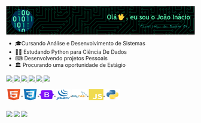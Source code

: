 <img align="center" alt="Github" src="https://github.com/Joao-Inacio/Joao-Inacio/blob/main/github-header-image.png?raw=true" />
<div>
  <ul>
    <li>🎓Cursando Análise e Desenvolvimento de Sistemas</li>
    <li>👨‍💻 Estudando Python para Ciência De Dados</li>
    <li>⌨ Desenvolvendo projetos Pessoais </li>
    <li> 🏛 Procurando uma  oportunidade de Estágio</li> 
  </ul>
 </div>
<div>
  <a href="https://github.com/Joao-Inacio">
    <img height="150em" src="http://github-profile-summary-cards.vercel.app/api/cards/profile-details?username=Joao-Inacio&theme=github_dark"/>
    <img height="150em" src="http://github-profile-summary-cards.vercel.app/api/cards/productive-time?username=Joao-Inacio&theme=github_dark"/>
    <img height="150em" src="http://github-profile-summary-cards.vercel.app/api/cards/repos-per-language?username=Joao-Inacio&theme=github_dark"/>
    <img height="150em" src="http://github-profile-summary-cards.vercel.app/api/cards/most-commit-language?username=Joao-Inacio&theme=github_dark"/>
  <img height="150em" src="https://github-readme-stats.vercel.app/api?username=Joao-Inacio&show_icons=true&theme=chartreuse-dark&include_all_commits=true&count_private=true"/>
  <img height="150em" src="https://github-readme-stats.vercel.app/api/top-langs/?username=Joao-Inacio&layout=compact&langs_count=7&theme=chartreuse-dark"/>
</div>
  <div style="display: inline_block"><br>
  <img align="center" alt="joao-HTML" height="30" width="40" src="https://raw.githubusercontent.com/devicons/devicon/master/icons/html5/html5-original.svg">
  <img align="center" alt="joao-CSS" height="30" width="40" src="https://raw.githubusercontent.com/devicons/devicon/master/icons/css3/css3-original.svg">
  <img align="center" alt="joao-bootstrap" height="30" width="40" src="https://raw.githubusercontent.com/devicons/devicon/master/icons/bootstrap/bootstrap-original.svg">
  <img align="center" alt="joao-jquery" height="30" width="40" src="https://github.com/devicons/devicon/blob/master/icons/jquery/jquery-plain-wordmark.svg">
  <img align="center" alt="joao-sql" height="30" width="40" src="https://raw.githubusercontent.com/devicons/devicon/2ae2a900d2f041da66e950e4d48052658d850630/icons/mysql/mysql-original-wordmark.svg">
  <img align="center" alt="Joao-Js" height="30" width="40" src="https://raw.githubusercontent.com/devicons/devicon/master/icons/javascript/javascript-plain.svg">
  <img align="center" alt="joao-Python" height="30" width="40" src="https://raw.githubusercontent.com/devicons/devicon/master/icons/python/python-original.svg">
</div>
  
  ##
  
  <div>
  <a href="https://instagram.com/joaoinacio.ofc" target="_blank"><img src="https://img.shields.io/badge/-Instagram-%23E4405F?style=for-the-badge&logo=instagram&logoColor=white" target="_blank"></a>
  <a href = "mailto:joaoinacio206@protonmail.com"><img src="https://img.shields.io/badge/ProtonMail-8B89CC?style=for-the-badge&logo=protonmail&logoColor=white" target="_blank"></a>
  <a href="https://www.linkedin.com/in/jo%C3%A3o-in%C3%A1cio-228499b4/" target="_blank"><img src="https://img.shields.io/badge/-LinkedIn-%230077B5?style=for-the-badge&logo=linkedin&logoColor=white" target="_blank"></a> 
  </div>
<!-- Link do gif https://medium.com/swlh/what-is-dx-developer-experience-401a0e44a9d9    -->
